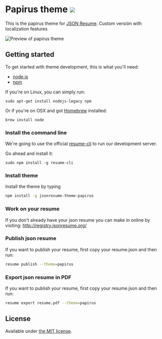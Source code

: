 # Papirus theme [![](https://badge.fury.io/js/jsonresume-theme-papirus.svg)](https://www.npmjs.org/package/jsonresume-theme-papirus)

This is the papirus theme for [JSON Resume](http://jsonresume.org/). Custom versión with localization features


![Preview of papirus theme](https://raw.githubusercontent.com/konalexiou/jsonresume-theme-papirus/master/papirus.png)

## Getting started

To get started with theme development, this is what you'll need:

- [node.js](http://howtonode.org/how-to-install-nodejs)
- [npm](http://howtonode.org/introduction-to-npm)

If you're on Linux, you can simply run:

```
sudo apt-get install nodejs-legacy npm
```

Or if you're on OSX and got [Homebrew](http://brew.sh/) installed:
```
brew install node
```

### Install the command line

We're going to use the official [resume-cli](https://github.com/jsonresume/resume-cli) to run our development server.

Go ahead and install it:

```
sudo npm install -g resume-cli
```

### Install theme

Install the theme by typing
```bash
npm install -g jsonresume-theme-papirus
```

### Work on your resume

If you don't already have your json resume you can make in online by visiting:
http://registry.jsonresume.org/

### Publish json resume

If you want to publish your resume, first copy your resume.json and then run:

```bash
resume publish --theme=papirus
```

### Export json resume in PDF

If you want to publish your resume, first copy your resume.json and then run:

```bash
resume export resume.pdf --theme=papirus
```

## License

Available under [the MIT license](http://mths.be/mit).
